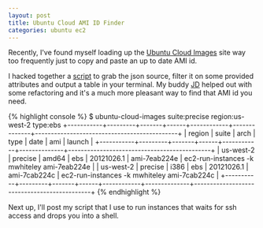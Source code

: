 ```yaml
---
layout: post
title: Ubuntu Cloud AMI ID Finder
categories: ubuntu ec2
---
```


Recently, I've found myself loading up the [Ubuntu Cloud
Images][ubuntu-cloud-images] site way too frequently just to copy and paste an
up to date AMI id.

I hacked together a [script][gist] to grab the json source, filter it on some
provided attributes and output a table in your terminal. My buddy [JD][jd]
helped out with some refactoring and it's a much more pleasant way to find that
AMI id you need.

{% highlight console %}
$ ubuntu-cloud-images suite:precise region:us-west-2 type:ebs
+-----------+---------+-------+------+------------+--------------+---------------------------------------------+
| region    | suite   | arch  | type | date       | ami          | launch                                      |
+-----------+---------+-------+------+------------+--------------+---------------------------------------------+
| us-west-2 | precise | amd64 | ebs  | 20121026.1 | ami-7eab224e | ec2-run-instances -k mwhiteley ami-7eab224e |
| us-west-2 | precise | i386  | ebs  | 20121026.1 | ami-7cab224c | ec2-run-instances -k mwhiteley ami-7cab224c |
+-----------+---------+-------+------+------------+--------------+---------------------------------------------+
{% endhighlight %}

Next up, I'll post my script that I use to run instances that waits for ssh
access and drops you into a shell.

[ubuntu-cloud-images]: http://cloud-images.ubuntu.com/
[gist]: https://gist.github.com/9b473ad1a695cc521f6c
[jd]: https://github.com/jdhuntington
